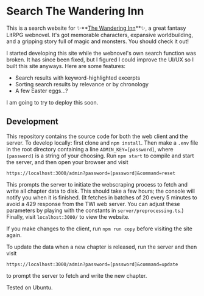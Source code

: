 # Search The Wandering Inn

This is a search website for ✨**[The Wandering Inn]("https://wanderinginn.com")**✨,
a great fantasy LitRPG webnovel. It's got memorable characters, expansive worldbuilding, and a gripping story
full of magic and monsters. You should check it out!

I started developing this site while the webnovel's own
search function was broken. It has since been fixed, but I
figured I could improve the UI/UX so I built this site
anyways. Here are some features:

-   Search results with keyword-highlighted excerpts
-   Sorting search results by relevance or by chronology
-   A few Easter eggs...?

I am going to try to deploy this soon.

## Development

This repository contains the source code for both the web client and the server.
To develop locally: first clone and `npm install`. Then make a `.env`
file in the root directory containing a line `ADMIN_KEY=[password]`, where `[password]`
is a string of your choosing.
Run `npm start` to compile and start the server, and then open your browser and visit

```
https://localhost:3000/admin?password=[password]&command=reset
```

This prompts the server
to initiate the webscraping process to fetch and write all chapter data to disk.
This should take a few hours; the console will notify you when it is finished.
(It fetches in batches of 20 every 5 minutes to avoid a 429 response from
the TWI web server. You can adjust these parameters by playing with the constants in `server/preprocessing.ts`.)
Finally, visit `localhost:3000/` to view the website.

If you make changes to the client, run `npm run copy` before visiting the site again.

To update the data when a new chapter is released, run the server and then visit

```
https://localhost:3000/admin?password=[password]&command=update
```

to prompt the server to fetch and write
the new chapter.

Tested on Ubuntu.
